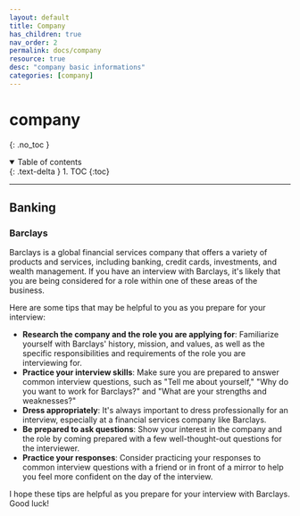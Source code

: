 ```yaml
---
layout: default
title: Company
has_children: true
nav_order: 2
permalink: docs/company
resource: true
desc: "company basic informations"
categories: [company]
---
```


# company
{: .no_toc }

<details open markdown="block">
  <summary>
    Table of contents
  </summary>
  {: .text-delta }
1. TOC
{:toc}
</details>

---


## Banking

### Barclays


Barclays is a global financial services company that offers a variety of products and services, including banking, credit cards, investments, and wealth management. If you have an interview with Barclays, it's likely that you are being considered for a role within one of these areas of the business.

Here are some tips that may be helpful to you as you prepare for your interview:

- **Research the company and the role you are applying for**: Familiarize yourself with Barclays' history, mission, and values, as well as the specific responsibilities and requirements of the role you are interviewing for.
- **Practice your interview skills**: Make sure you are prepared to answer common interview questions, such as "Tell me about yourself," "Why do you want to work for Barclays?" and "What are your strengths and weaknesses?"
- **Dress appropriately**: It's always important to dress professionally for an interview, especially at a financial services company like Barclays.
- **Be prepared to ask questions**: Show your interest in the company and the role by coming prepared with a few well-thought-out questions for the interviewer.
- **Practice your responses**: Consider practicing your responses to common interview questions with a friend or in front of a mirror to help you feel more confident on the day of the interview.

I hope these tips are helpful as you prepare for your interview with Barclays. Good luck!



